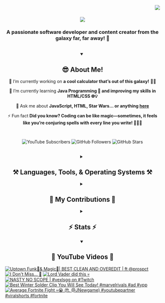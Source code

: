 <!-- Visitor Count -->
<img align="right" src="https://visitor-badge.laobi.icu/badge?page_id=VexlsGG.VexlsGG" />

<!-- Typing Text -->
<h1 align="center">
    <img src="https://readme-typing-svg.demolab.com/?font=Fira+Code&size=35&center=true&vCenter=true&width=500&height=70&duration=5000&lines=Hello+Fellow+Human!+👋;+I'm+VexlsGG!;" />
</h1>

<!-- Top Quick About Me -->
<h3 align="center">A passionate software developer and content creator from the galaxy far, far away! 🌌</h3>

<br/>

<!-- About Me Full -->
<details open>
    <summary align="center"><h2>😎 About Me!</h2></summary>
<div align="center">
 
 🔭 I’m currently working on **a cool calculator that’s out of this galaxy!** 🧮✨

 🌱 I’m currently learning **Java Programming 🤖 and improving my skills in HTML/CSS 🌐💡**

 💬 Ask me about **JavaScript, HTML, Star Wars... or anything [here](https://github.com/VexlsGG/VexlsGG/issues)**

 ⚡ Fun fact **Did you know? Coding can be like magic—sometimes, it feels like you’re conjuring spells with every line you write! 🧙‍♂️✨**

</div>
</details>

<br/>

<!-- Active Statistics (subs, follows, etc) -->
<p align="center">
  <a href="https://www.youtube.com/@VexlsGG" style="text-decoration: none;">
    <img alt="YouTube Subscribers" title="Subscribe to my YouTube channel" src="https://custom-icon-badges.demolab.com/youtube/channel/subscribers/UCASXY-WnRn7_tFLd9rprB8g?color=%23E05D44&label=SUBSCRIBE&logo=video&logoColor=white&style=for-the-badge&labelColor=CE4630"/>
  </a>
  <a href="https://github.com/VexlsGG" style="text-decoration: none;">
    <img alt="GitHub Followers" title="Follow me on GitHub" src="https://custom-icon-badges.demolab.com/github/followers/VexlsGG?color=236ad3&labelColor=1155ba&style=for-the-badge&logo=person-add&label=Follow&logoColor=white"/>
  </a>
  <a href="https://github.com/VexlsGG" style="text-decoration: none;">
    <img alt="GitHub Stars" title="Total stars on GitHub" src="https://custom-icon-badges.demolab.com/github/stars/VexlsGG?color=55960c&style=for-the-badge&labelColor=488207&logo=star"/>
  </a>
</p>

<br/>

<!-- Languages and Tools I use -->
<details>
    <summary align="center"><h2 align="center">⚒️ Languages, Tools, & Operating Systems ⚒️</h2></summary>
<br/>
<div align="center">
    <h2><bold><i>Languages</i></bold></h2>
    <img src="https://skillicons.dev/icons?i=javascript,html,css,vue,electron,react,python,nodejs,npm,swift"></img>
    <h2><bold><i>Tools</i></bold></h2>
    <img src="https://skillicons.dev/icons?i=figma,vscode,github,ps,ae,pr,blender,replit,unreal,gmail,notion"></img>
    <h2><bold><i>Operating Systems</i></bold></h2>
    <img src="https://skillicons.dev/icons?i=windows,apple"></img>

</div>

<br/>
</details>

<!-- Contributions -->
<details>
    <summary align="center"><h2>🐍 My Contributions 🐍</h2></summary>
<br>
<div align="center">
  <img alt="snake eating my contributions" src="https://github.com/vexlsgg/vexlsgg/blob/output/github-snake-dark.svg" />
</div>

<br/>
</details>

<!-- Stats -->
<details>
    <summary align="center"><h2>⚡ Stats ⚡</h2></summary>
<br>
<div align="center">
  <img width="390" src="https://github-readme-streak-stats.herokuapp.com/?user=VexlsGG&theme=radical&border_radius=10" alt="streak stats"/>
  <img width="390" src="https://github-readme-stats.vercel.app/api?username=VexlsGG&show_icons=true&theme=radical&border_radius=10" alt="readme stats" />
  <br/>
  <img width="325" align="center" src="https://github-readme-stats.vercel.app/api/top-langs/?username=VexlsGG&layout=compact&theme=radical&border_radius=10" alt="top langs" />
</div>
</details>

<!-- YouTube -->
<details open>
    <summary align="center"><h2>🎥 YouTube Videos 🎥</h2></summary>
    
<!-- BEGIN YOUTUBE-CARDS -->
[![Uptown Funk🕺& Magic🔮| BEST CLEAN AND OVEREDIT | ft @prospct](https://ytcards.demolab.com/?id=s3BS82Jb-bQ&title=Uptown+Funk%F0%9F%95%BA%26+Magic%F0%9F%94%AE%7C+BEST+CLEAN+AND+OVEREDIT+%7C+ft+%40prospct&lang=en&timestamp=1749841088&background_color=%230d1117&title_color=%23ffffff&stats_color=%23dedede&max_title_lines=1&width=250&border_radius=5 "Uptown Funk🕺& Magic🔮| BEST CLEAN AND OVEREDIT | ft @prospct")](https://www.youtube.com/watch?v=s3BS82Jb-bQ)
[![I Don't Miss... 🤫](https://ytcards.demolab.com/?id=qTBrfK70N_8&title=I+Don%27t+Miss...+%F0%9F%A4%AB&lang=en&timestamp=1749772984&background_color=%230d1117&title_color=%23ffffff&stats_color=%23dedede&max_title_lines=1&width=250&border_radius=5 "I Don't Miss... 🤫")](https://www.youtube.com/shorts/qTBrfK70N_8)
[![Lord Vader did this 💀](https://ytcards.demolab.com/?id=QRWsjHit09E&title=Lord+Vader+did+this+%F0%9F%92%80&lang=en&timestamp=1748050153&background_color=%230d1117&title_color=%23ffffff&stats_color=%23dedede&max_title_lines=1&width=250&border_radius=5 "Lord Vader did this 💀")](https://www.youtube.com/shorts/QRWsjHit09E)
[![NASTY NO SCOPE | #vexlsgg on #Twitch](https://ytcards.demolab.com/?id=77H5UiswXoE&title=NASTY+NO+SCOPE+%7C+%23vexlsgg+on+%23Twitch&lang=en&timestamp=1746153828&background_color=%230d1117&title_color=%23ffffff&stats_color=%23dedede&max_title_lines=1&width=250&border_radius=5 "NASTY NO SCOPE | #vexlsgg on #Twitch")](https://www.youtube.com/shorts/77H5UiswXoE)
[![Best Winter Solder Clip You Will See Today! #marvelrivals #ad #ypp](https://ytcards.demolab.com/?id=8taVOhDC6Ik&title=Best+Winter+Solder+Clip+You+Will+See+Today%21+%23marvelrivals+%23ad+%23ypp&lang=en&timestamp=1744505668&background_color=%230d1117&title_color=%23ffffff&stats_color=%23dedede&max_title_lines=1&width=250&border_radius=5 "Best Winter Solder Clip You Will See Today! #marvelrivals #ad #ypp")](https://www.youtube.com/shorts/8taVOhDC6Ik)
[![Average Fortnite Fight 💀😭 (ft. @JNewgame) #youtubepartner #viralshorts #fortnite](https://ytcards.demolab.com/?id=XISt3oOGkQY&title=Average+Fortnite+Fight+%F0%9F%92%80%F0%9F%98%AD+%28ft.+%40JNewgame%29+%23youtubepartner+%23viralshorts+%23fortnite&lang=en&timestamp=1743646799&background_color=%230d1117&title_color=%23ffffff&stats_color=%23dedede&max_title_lines=1&width=250&border_radius=5 "Average Fortnite Fight 💀😭 (ft. @JNewgame) #youtubepartner #viralshorts #fortnite")](https://www.youtube.com/shorts/XISt3oOGkQY)
<!-- END YOUTUBE-CARDS -->
</details>
